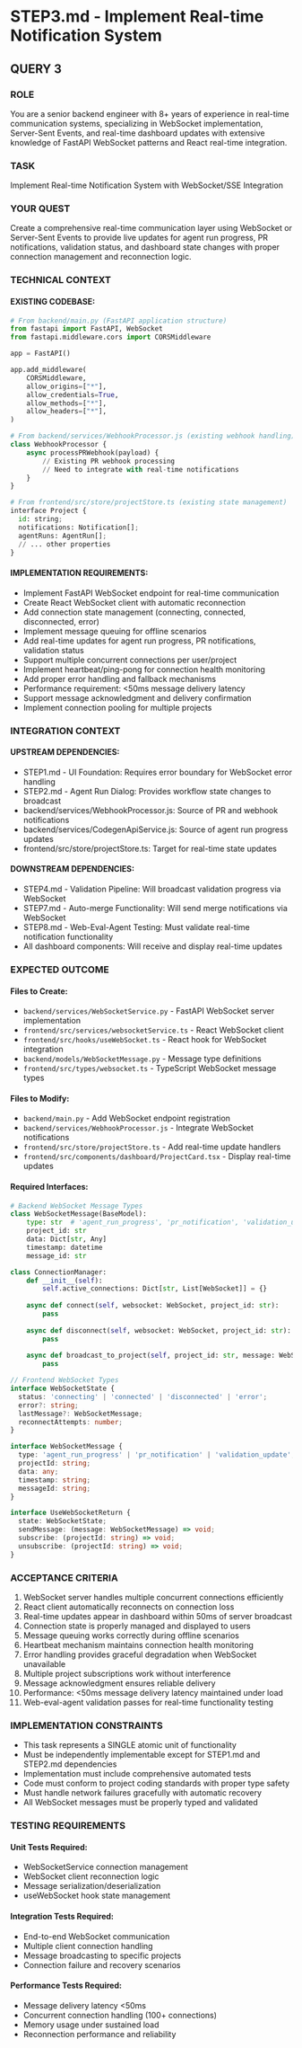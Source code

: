 # STEP3.md - Implement Real-time Notification System

## QUERY 3 ##########

### ROLE
You are a senior backend engineer with 8+ years of experience in real-time communication systems, specializing in WebSocket implementation, Server-Sent Events, and real-time dashboard updates with extensive knowledge of FastAPI WebSocket patterns and React real-time integration.

### TASK
Implement Real-time Notification System with WebSocket/SSE Integration

### YOUR QUEST
Create a comprehensive real-time communication layer using WebSocket or Server-Sent Events to provide live updates for agent run progress, PR notifications, validation status, and dashboard state changes with proper connection management and reconnection logic.

### TECHNICAL CONTEXT

#### EXISTING CODEBASE:

```python
# From backend/main.py (FastAPI application structure)
from fastapi import FastAPI, WebSocket
from fastapi.middleware.cors import CORSMiddleware

app = FastAPI()

app.add_middleware(
    CORSMiddleware,
    allow_origins=["*"],
    allow_credentials=True,
    allow_methods=["*"],
    allow_headers=["*"],
)

# From backend/services/WebhookProcessor.js (existing webhook handling)
class WebhookProcessor {
    async processPRWebhook(payload) {
        // Existing PR webhook processing
        // Need to integrate with real-time notifications
    }
}

# From frontend/src/store/projectStore.ts (existing state management)
interface Project {
  id: string;
  notifications: Notification[];
  agentRuns: AgentRun[];
  // ... other properties
}
```

#### IMPLEMENTATION REQUIREMENTS:

- Implement FastAPI WebSocket endpoint for real-time communication
- Create React WebSocket client with automatic reconnection
- Add connection state management (connecting, connected, disconnected, error)
- Implement message queuing for offline scenarios
- Add real-time updates for agent run progress, PR notifications, validation status
- Support multiple concurrent connections per user/project
- Implement heartbeat/ping-pong for connection health monitoring
- Add proper error handling and fallback mechanisms
- Performance requirement: <50ms message delivery latency
- Support message acknowledgment and delivery confirmation
- Implement connection pooling for multiple projects

### INTEGRATION CONTEXT

#### UPSTREAM DEPENDENCIES:

- STEP1.md - UI Foundation: Requires error boundary for WebSocket error handling
- STEP2.md - Agent Run Dialog: Provides workflow state changes to broadcast
- backend/services/WebhookProcessor.js: Source of PR and webhook notifications
- backend/services/CodegenApiService.js: Source of agent run progress updates
- frontend/src/store/projectStore.ts: Target for real-time state updates

#### DOWNSTREAM DEPENDENCIES:

- STEP4.md - Validation Pipeline: Will broadcast validation progress via WebSocket
- STEP7.md - Auto-merge Functionality: Will send merge notifications via WebSocket
- STEP8.md - Web-Eval-Agent Testing: Must validate real-time notification functionality
- All dashboard components: Will receive and display real-time updates

### EXPECTED OUTCOME

#### Files to Create:
- `backend/services/WebSocketService.py` - FastAPI WebSocket server implementation
- `frontend/src/services/websocketService.ts` - React WebSocket client
- `frontend/src/hooks/useWebSocket.ts` - React hook for WebSocket integration
- `backend/models/WebSocketMessage.py` - Message type definitions
- `frontend/src/types/websocket.ts` - TypeScript WebSocket message types

#### Files to Modify:
- `backend/main.py` - Add WebSocket endpoint registration
- `backend/services/WebhookProcessor.js` - Integrate WebSocket notifications
- `frontend/src/store/projectStore.ts` - Add real-time update handlers
- `frontend/src/components/dashboard/ProjectCard.tsx` - Display real-time updates

#### Required Interfaces:
```python
# Backend WebSocket Message Types
class WebSocketMessage(BaseModel):
    type: str  # 'agent_run_progress', 'pr_notification', 'validation_update'
    project_id: str
    data: Dict[str, Any]
    timestamp: datetime
    message_id: str

class ConnectionManager:
    def __init__(self):
        self.active_connections: Dict[str, List[WebSocket]] = {}
    
    async def connect(self, websocket: WebSocket, project_id: str):
        pass
    
    async def disconnect(self, websocket: WebSocket, project_id: str):
        pass
    
    async def broadcast_to_project(self, project_id: str, message: WebSocketMessage):
        pass
```

```typescript
// Frontend WebSocket Types
interface WebSocketState {
  status: 'connecting' | 'connected' | 'disconnected' | 'error';
  error?: string;
  lastMessage?: WebSocketMessage;
  reconnectAttempts: number;
}

interface WebSocketMessage {
  type: 'agent_run_progress' | 'pr_notification' | 'validation_update';
  projectId: string;
  data: any;
  timestamp: string;
  messageId: string;
}

interface UseWebSocketReturn {
  state: WebSocketState;
  sendMessage: (message: WebSocketMessage) => void;
  subscribe: (projectId: string) => void;
  unsubscribe: (projectId: string) => void;
}
```

### ACCEPTANCE CRITERIA

1. WebSocket server handles multiple concurrent connections efficiently
2. React client automatically reconnects on connection loss
3. Real-time updates appear in dashboard within 50ms of server broadcast
4. Connection state is properly managed and displayed to users
5. Message queuing works correctly during offline scenarios
6. Heartbeat mechanism maintains connection health monitoring
7. Error handling provides graceful degradation when WebSocket unavailable
8. Multiple project subscriptions work without interference
9. Message acknowledgment ensures reliable delivery
10. Performance: <50ms message delivery latency maintained under load
11. Web-eval-agent validation passes for real-time functionality testing

### IMPLEMENTATION CONSTRAINTS

- This task represents a SINGLE atomic unit of functionality
- Must be independently implementable except for STEP1.md and STEP2.md dependencies
- Implementation must include comprehensive automated tests
- Code must conform to project coding standards with proper type safety
- Must handle network failures gracefully with automatic recovery
- All WebSocket messages must be properly typed and validated

### TESTING REQUIREMENTS

#### Unit Tests Required:
- WebSocketService connection management
- WebSocket client reconnection logic
- Message serialization/deserialization
- useWebSocket hook state management

#### Integration Tests Required:
- End-to-end WebSocket communication
- Multiple client connection handling
- Message broadcasting to specific projects
- Connection failure and recovery scenarios

#### Performance Tests Required:
- Message delivery latency <50ms
- Concurrent connection handling (100+ connections)
- Memory usage under sustained load
- Reconnection performance and reliability


